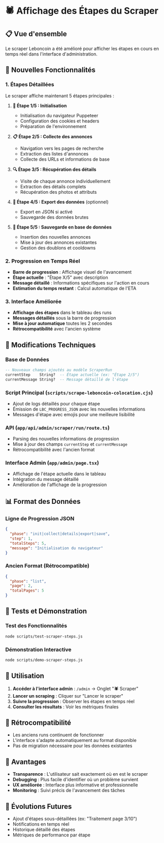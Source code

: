 # 🕷️ Affichage des Étapes du Scraper

## 📋 Vue d'ensemble

Le scraper Leboncoin a été amélioré pour afficher les étapes en cours en temps réel dans l'interface d'administration.

## 🚀 Nouvelles Fonctionnalités

### 1. Étapes Détaillées
Le scraper affiche maintenant 5 étapes principales :

1. **🚀 Étape 1/5 : Initialisation**
   - Initialisation du navigateur Puppeteer
   - Configuration des cookies et headers
   - Préparation de l'environnement

2. **📋 Étape 2/5 : Collecte des annonces**
   - Navigation vers les pages de recherche
   - Extraction des listes d'annonces
   - Collecte des URLs et informations de base

3. **🔍 Étape 3/5 : Récupération des détails**
   - Visite de chaque annonce individuellement
   - Extraction des détails complets
   - Récupération des photos et attributs

4. **💾 Étape 4/5 : Export des données** (optionnel)
   - Export en JSON si activé
   - Sauvegarde des données brutes

5. **💾 Étape 5/5 : Sauvegarde en base de données**
   - Insertion des nouvelles annonces
   - Mise à jour des annonces existantes
   - Gestion des doublons et cooldowns

### 2. Progression en Temps Réel
- **Barre de progression** : Affichage visuel de l'avancement
- **Étape actuelle** : "Étape X/5" avec description
- **Message détaillé** : Informations spécifiques sur l'action en cours
- **Estimation du temps restant** : Calcul automatique de l'ETA

### 3. Interface Améliorée
- **Affichage des étapes** dans le tableau des runs
- **Messages détaillés** sous la barre de progression
- **Mise à jour automatique** toutes les 2 secondes
- **Rétrocompatibilité** avec l'ancien système

## 🔧 Modifications Techniques

### Base de Données
```sql
-- Nouveaux champs ajoutés au modèle ScraperRun
currentStep    String?  -- Étape actuelle (ex: "Étape 2/5")
currentMessage String?  -- Message détaillé de l'étape
```

### Script Principal (`scripts/scrape-leboncoin-colocation.cjs`)
- Ajout de logs détaillés pour chaque étape
- Émission de `LBC_PROGRESS_JSON` avec les nouvelles informations
- Messages d'étape avec emojis pour une meilleure lisibilité

### API (`app/api/admin/scraper/run/route.ts`)
- Parsing des nouvelles informations de progression
- Mise à jour des champs `currentStep` et `currentMessage`
- Rétrocompatibilité avec l'ancien format

### Interface Admin (`app/admin/page.tsx`)
- Affichage de l'étape actuelle dans le tableau
- Intégration du message détaillé
- Amélioration de l'affichage de la progression

## 📊 Format des Données

### Ligne de Progression JSON
```json
{
  "phase": "init|collect|details|export|save",
  "step": 1,
  "totalSteps": 5,
  "message": "Initialisation du navigateur"
}
```

### Ancien Format (Rétrocompatible)
```json
{
  "phase": "list",
  "page": 2,
  "totalPages": 5
}
```

## 🧪 Tests et Démonstration

### Test des Fonctionnalités
```bash
node scripts/test-scraper-steps.js
```

### Démonstration Interactive
```bash
node scripts/demo-scraper-steps.js
```

## 🎯 Utilisation

1. **Accéder à l'interface admin** : `/admin` → Onglet "🕷️ Scraper"
2. **Lancer un scraping** : Cliquer sur "Lancer le scraper"
3. **Suivre la progression** : Observer les étapes en temps réel
4. **Consulter les résultats** : Voir les métriques finales

## 🔄 Rétrocompatibilité

- Les anciens runs continuent de fonctionner
- L'interface s'adapte automatiquement au format disponible
- Pas de migration nécessaire pour les données existantes

## 🚀 Avantages

- **Transparence** : L'utilisateur sait exactement où en est le scraper
- **Debugging** : Plus facile d'identifier où un problème survient
- **UX améliorée** : Interface plus informative et professionnelle
- **Monitoring** : Suivi précis de l'avancement des tâches

## 🔮 Évolutions Futures

- Ajout d'étapes sous-détaillées (ex: "Traitement page 3/10")
- Notifications en temps réel
- Historique détaillé des étapes
- Métriques de performance par étape

